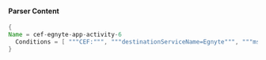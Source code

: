 #### Parser Content
```Java
{
Name = cef-egnyte-app-activity-6
  Conditions = [ """CEF:""", """destinationServiceName=Egnyte""", """msg=User """, """ was suspended by """ ]
}
```